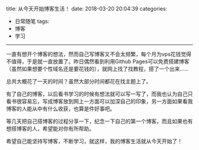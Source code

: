 title: 从今天开始博客生活！
date: 2018-03-20 20:04:39
categories:
- 日常随笔
tags:
- 博客
- 学习
---

一直有想开个博客的想法，然而自己写博客又不会太频繁，每个月为vps花钱觉得不值得，于是就一直放置了。昨日偶然看到利用Github Pages可以免费搭建博客（虽然如果想要个性域名还是要花钱的），就网上找了找教程，搭了一个出来……

<!--more-->

总共大概花了一天的时间？虽然大部分时间都花在找主题上了。

有了自己的博客，以后看书学习的时候有想法就可以写一写了，而我也认为自己只看书很容易忘，写成博客放到网上一方面可以加深自己的印象，另一方面如果看我博客的人能从中有什么收获，也算是件好事吧。

等几天把自己搭博客的过程分享一下，纪念一下自己的第一个博客，而且如果也有想搭博客的人，希望能对你有所帮助。

希望自己能坚持写博客，不断学习，就这样，我的博客生活就从今天开始了！